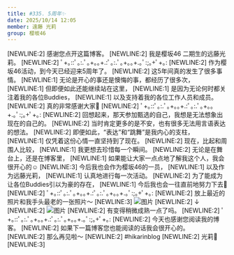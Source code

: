 ```yaml
---
title: #335. 5周年✨
date: 2025/10/14 12:05
member: 遠藤 光莉
group: 樱坂46
---
```


[NEWLINE:2]
感谢您点开这篇博客。
[NEWLINE:2]
我是樱坂46 二期生的远藤光莉。
[NEWLINE:2]
ﾟ+｡::ﾟ｡:.ﾟ｡+｡｡+.:ﾟ｡:.ﾟ｡+｡｡+.｡ﾟ:;｡+ﾟ+｡:
[NEWLINE:2]
作为樱坂46活动，到今天已经迎来5周年了。
[NEWLINE:2]
这5年间真的发生了很多事情。
[NEWLINE:1]
无论是开心的事还是懊悔的事，都经历了很多次，
[NEWLINE:1]
但即便如此还能继续站在这里，
[NEWLINE:1]
是因为无论何时都关注着我的各位Buddies，
[NEWLINE:1]
以及支持着我的各位工作人员和成员。
[NEWLINE:2]
真的非常感谢大家🌸
[NEWLINE:2]
ﾟ+｡::ﾟ｡:.ﾟ｡+｡｡+.:ﾟ｡:.ﾟ｡+｡｡+.｡ﾟ:;｡+ﾟ+｡:
[NEWLINE:2]
回想起来，那天参加甄选的自己，我想是无法想象出现在的自己的。
[NEWLINE:2]
当时肯定更多的是不安，也有很多无法用言语表达的想法。
[NEWLINE:2]
即便如此，“表达”和“跳舞”是我内心的支柱，
[NEWLINE:1]
仅凭着这份心情一直坚持到了现在。
[NEWLINE:2]
现在，比起和周围人比较，
[NEWLINE:1]
我更想去珍惜每一个瞬间。
[NEWLINE:2]
无论是在舞台上，还是在博客里，
[NEWLINE:1]
如果能让大家一点点地了解我这个人，我会很开心的☺️
[NEWLINE:3]
今后我也会作为樱坂46的一员，
[NEWLINE:1]
以及作为远藤光莉，
[NEWLINE:1]
认真地进行每一次活动。
[NEWLINE:2]
为了能成为让各位Buddies引以为豪的存在，
[NEWLINE:1]
今后我也会一往直前地努力下去🦋
[NEWLINE:2]
ﾟ+｡::ﾟ｡:.ﾟ｡+｡｡+.:ﾟ｡:.ﾟ｡+｡｡+.｡ﾟ:;｡+ﾟ+｡:
[NEWLINE:2]
放上最近的照片和我手头最老的一张照片〜
[NEWLINE:3]
![图片](https://sakurazaka46.com/files/14/diary/s46/blog/moblog/202510/mobw6HROZ.jpg)
[NEWLINE:2]
↓
[NEWLINE:2]
![图片](https://sakurazaka46.com/files/14/diary/s46/blog/moblog/202510/mob6XzcAP.jpg)
[NEWLINE:2]
有变得稍微成熟一点了吗。
[NEWLINE:2]
ﾟ+｡::ﾟ｡:.ﾟ｡+｡｡+.:ﾟ｡:.ﾟ｡+｡｡+.｡ﾟ:;｡+ﾟ+｡:
[NEWLINE:2]
今天也感谢您阅读我的博客。
[NEWLINE:2]
如果下一篇博客您也能阅读的话我会很开心的。
[NEWLINE:2]
那么再见啦〜
[NEWLINE:2]
#hikarinblog
[NEWLINE:2]
光莉🦋
[NEWLINE:3]